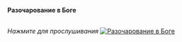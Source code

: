 **Разочарование в Боге**

\
_Нажмите для прослушивания_
[![Разочарование в Боге](https://s3.castbox.fm/3b/15/f0/8b26cdbf8c609cfbc9ea1c48e0548905af_scaled_v1_400.jpg)](https://yandex.ru/video/touch/preview/15367470684909719316?parent-reqid=1760700710875340-13058500673537843652-balancer-l7leveler-kubr-yp-klg-218-BAL&source=tabbar&text=%D1%80%D0%B0%D0%B7%D0%BE%D1%87%D0%B0%D1%80%D0%BE%D0%B2%D0%B0%D0%BD%D0%B8%D0%B5+%D0%B2+%D0%B1%D0%BE%D0%B3%D0%B5+%D1%84%D0%B8%D0%BB%D0%B8%D0%BF%D0%BF+%D1%8F%D0%BD%D1%81%D0%B8+%D0%B0%D1%83%D0%B4%D0%B8%D0%BE%D0%BA%D0%BD%D0%B8%D0%B3%D0%B0)
